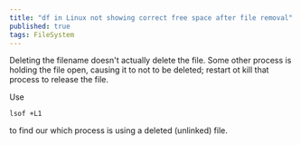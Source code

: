 ```yaml
---
title: "df in Linux not showing correct free space after file removal"
published: true
tags: FileSystem
---
```


Deleting the filename doesn't actually delete the file. Some other process is holding the
file open, causing it to not to be deleted; restart ot kill that process to release the
file.

Use
```
lsof +L1
```
to find our which process is using a deleted (unlinked) file.